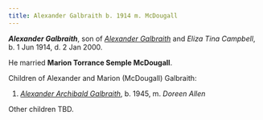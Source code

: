 ```yaml
---
title: Alexander Galbraith b. 1914 m. McDougall
---
```

***Alexander Galbraith***, son of *[Alexander Galbraith](galbraith-alexander-1887.md)* and *Eliza Tina Campbell*,
b. 1 Jun 1914, d. 2 Jan 2000.

He married **Marion Torrance Semple McDougall**.

Children of Alexander and Marion (McDougall) Galbraith:

1. *[Alexander Archibald Galbraith](galbraith-alexander-archibald-1945-allen.md)*, b. 1945, m. *Doreen Allen*

Other children TBD.
